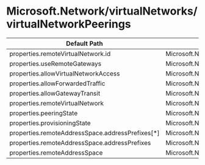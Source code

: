 # Microsoft.Network/virtualNetworks/virtualNetworkPeerings

| Default Path | Alias |
|---|---|
| properties.remoteVirtualNetwork.id | Microsoft.Network/virtualNetworks/virtualNetworkPeerings/remoteVirtualNetwork.id |
| properties.useRemoteGateways | Microsoft.Network/virtualNetworks/virtualNetworkPeerings/useRemoteGateways |
| properties.allowVirtualNetworkAccess | Microsoft.Network/virtualNetworks/virtualNetworkPeerings/allowVirtualNetworkAccess |
| properties.allowForwardedTraffic | Microsoft.Network/virtualNetworks/virtualNetworkPeerings/allowForwardedTraffic |
| properties.allowGatewayTransit | Microsoft.Network/virtualNetworks/virtualNetworkPeerings/allowGatewayTransit |
| properties.remoteVirtualNetwork | Microsoft.Network/virtualNetworks/virtualNetworkPeerings/remoteVirtualNetwork |
| properties.peeringState | Microsoft.Network/virtualNetworks/virtualNetworkPeerings/peeringState |
| properties.provisioningState | Microsoft.Network/virtualNetworks/virtualNetworkPeerings/provisioningState |
| properties.remoteAddressSpace.addressPrefixes[*] | Microsoft.Network/virtualNetworks/virtualNetworkPeerings/remoteAddressSpace.addressPrefixes[*] |
| properties.remoteAddressSpace.addressPrefixes | Microsoft.Network/virtualNetworks/virtualNetworkPeerings/remoteAddressSpace.addressPrefixes |
| properties.remoteAddressSpace | Microsoft.Network/virtualNetworks/virtualNetworkPeerings/remoteAddressSpace |

